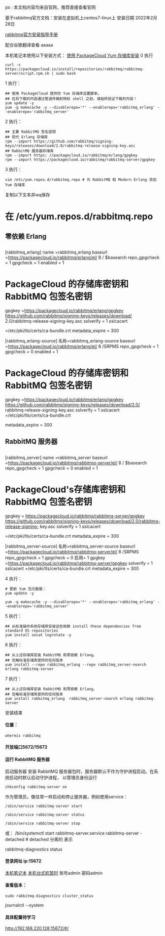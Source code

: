 ps : 本文档内容均来自官网，推荐直接查看官网

基于rabbitmq官方文档：安装在虚拟机上centos7-linux上
安装日期 2022年2月28日

[rabbitmq官方安装指导手册](https://www.rabbitmq.com/install-rpm.html)

配合谷歌翻译查看   aaaaa

本机笔记本使用以下安装方式：
[使用 PackageCloud Yum 存储库安装](https://www.rabbitmq.com/install-rpm.html#package-cloud)
0 执行

    curl -s https://packagecloud.io/install/repositories/rabbitmq/rabbitmq-server/script.rpm.sh | sudo bash

1 执行：

    ## 使用 PackageCloud 提供的 Yum 存储库设置脚本。
    ## 在将下载的内容通过管道传输到特权 shell 之前，请始终验证下载的内容！
    yum update -y
    yum -q makecache -y --disablerepo='*' --enablerepo='rabbitmq_erlang' --enablerepo='rabbitmq_server'

2 执行：

    ## 主要 RabbitMQ 签名密钥
    ## 现代 Erlang 存储库
    rpm --import https://github.com/rabbitmq/signing-keys/releases/download/2.0/rabbitmq-release-signing-key.asc 
    ## RabbitMQ 服务器存储库
    rpm --import https: //packagecloud.io/rabbitmq/erlang/gpgkey 
    rpm --import https://packagecloud.io/rabbitmq/rabbitmq-server/gpgkey

3 执行：

    vim /etc/yum.repos.d/rabbitmq.repo # 为 RabbitMQ 和 Modern Erlang 添加 Yum 存储库

复制以下文本并wq保存

# 在 /etc/yum.repos.d/rabbitmq.repo

## 
## 零依赖 Erlang
## 

[rabbitmq_erlang]
name =rabbitmq_erlang
baseurl =https://packagecloud.io/rabbitmq/erlang/el/ 8 / $basearch
repo_gpgcheck = 1
gpgcheck = 1
enabled = 1
# PackageCloud 的存储库密钥和 RabbitMQ 包签名密钥
gpgkey =https://packagecloud.io/rabbitmq/erlang/gpgkey
https://github.com/rabbitmq/signing-keys/releases/download/ 2.0/rabbitmq-release-signing-key.asc sslverify = 1 sslcacert

=/etc/pki/tls/certs/ca-bundle.crt
metadata_expire = 300

[rabbitmq_erlang-source]
名称=rabbitmq_erlang-source
baseurl =https://packagecloud.io/rabbitmq/erlang/el/ 8 /SRPMS
repo_gpgcheck = 1
gpgcheck = 0
enabled = 1
# PackageCloud 的存储库密钥和 RabbitMQ 包签名密钥
gpgkey =https://packagecloud.io/rabbitmq/erlang/gpgkey
https://github.com/rabbitmq/signing-keys/releases/download/2.0/ rabbitmq-release-signing-key.asc sslverify = 1 sslcacert =/etc/pki/tls/certs/ca-bundle.crt


metadata_expire = 300

## 
## RabbitMQ 服务器
## 

[rabbitmq_server]
name =rabbitmq_server
baseurl =https://packagecloud.io/rabbitmq/rabbitmq-server/el/ 8 / $basearch
repo_gpgcheck = 1
gpgcheck = 0
enabled = 1
# PackageCloud's存储库密钥和 RabbitMQ 包签名密钥
gpgkey =
https://packagecloud.io/rabbitmq/rabbitmq-server/gpgkey https://github.com/rabbitmq/signing-keys/releases/download/2.0/rabbitmq-release-signing- key.asc sslverify = 1 sslcacert

=/etc/pki/tls/certs/ca-bundle.crt
metadata_expire = 300

[rabbitmq_server-source]
名称=rabbitmq_server-source
baseurl =https://packagecloud.io/rabbitmq/rabbitmq-server/el/ 8 /SRPMS
repo_gpgcheck = 1
gpgcheck = 0
启用= 1
gpgkey =https://packagecloud.io/rabbitmq/rabbitmq-server/gpgkey
sslverify = 1
sslcacert =/etc/pki/tls/certs/ca-bundle.crt
metadata_expire = 300

4 执行：

    # 更新 Yum 包元数据：
    yum update -y

    yum -q makecache -y --disablerepo='*' --enablerepo='rabbitmq_erlang' --enablerepo='rabbitmq_server'

5 执行：

    ## 从标准操作系统存储库安装这些依赖 install these dependencies from standard OS repositories
    yum install socat logrotate -y

6 执行：

    ## 从上述存储库安装 RabbitMQ 和零依赖 Erlang，
    ## 忽略标准存储库提供的任何版本
    yum install --repo rabbitmq_erlang --repo rabbitmq_server-noarch erlang rabbitmq-server

7 执行：
    
    ## 从上述存储库安装 RabbitMQ 和零依赖 Erlang，
    ## 忽略标准存储库提供的任何版本
    yum install rabbitmq_erlang  rabbitmq_server-noarch erlang rabbitmq-server

安装结束

#### 位置：
    whereis rabbitmq
#### 开放端口5672/15672

#### 运行 RabbitMQ 服务器
启动服务器
安装 RabbitMQ 服务器包时，服务器默认不作为守护进程启动。在系统启动时默认启动守护进程，
以管理员身份运行

    chkconfig rabbitmq-server on

作为管理员，像往常一样启动和停止服务器，例如使用service：

    /sbin/service rabbitmq-server start
    
    /sbin/service rabbitmq-server status
    
    /sbin/service rabbitmq-server stop

或：
/bin/systemctl start rabbitmq-server.service
rabbitmq-server -detached  # detached 分离的 表示

rabbitmq-diagnostics status

#### 登录网址 ip:15672
[本机笔记本](http://192.168.124.21:15672)
[本机台式机暂时](http://192.168.220.128:15672)
账号admin 密码admin
#### 查看版本：

    sudo rabbitmq-diagnostics cluster_status

journalctl --system

#### 具体配置待学习

http://192.168.220.128:15672/#/
